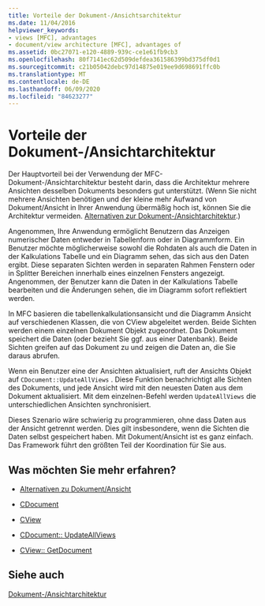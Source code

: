 ```yaml
---
title: Vorteile der Dokument-/Ansichtsarchitektur
ms.date: 11/04/2016
helpviewer_keywords:
- views [MFC], advantages
- document/view architecture [MFC], advantages of
ms.assetid: 0bc27071-e120-4889-939c-ce1e61fb9cb3
ms.openlocfilehash: 80f7141ec62d509defdea361586399bd375df0d1
ms.sourcegitcommit: c21b05042debc97d14875e019ee9d698691ffc0b
ms.translationtype: MT
ms.contentlocale: de-DE
ms.lasthandoff: 06/09/2020
ms.locfileid: "84623277"
---
```

# <a name="advantages-of-the-documentview-architecture"></a>Vorteile der Dokument-/Ansichtarchitektur

Der Hauptvorteil bei der Verwendung der MFC-Dokument-/Ansichtarchitektur besteht darin, dass die Architektur mehrere Ansichten desselben Dokuments besonders gut unterstützt. (Wenn Sie nicht mehrere Ansichten benötigen und der kleine mehr Aufwand von Dokument/Ansicht in Ihrer Anwendung übermäßig hoch ist, können Sie die Architektur vermeiden. [Alternativen zur Dokument-/Ansichtarchitektur](alternatives-to-the-document-view-architecture.md).)

Angenommen, Ihre Anwendung ermöglicht Benutzern das Anzeigen numerischer Daten entweder in Tabellenform oder in Diagrammform. Ein Benutzer möchte möglicherweise sowohl die Rohdaten als auch die Daten in der Kalkulations Tabelle und ein Diagramm sehen, das sich aus den Daten ergibt. Diese separaten Sichten werden in separaten Rahmen Fenstern oder in Splitter Bereichen innerhalb eines einzelnen Fensters angezeigt. Angenommen, der Benutzer kann die Daten in der Kalkulations Tabelle bearbeiten und die Änderungen sehen, die im Diagramm sofort reflektiert werden.

In MFC basieren die tabellenkalkulationsansicht und die Diagramm Ansicht auf verschiedenen Klassen, die von CView abgeleitet werden. Beide Sichten werden einem einzelnen Dokument Objekt zugeordnet. Das Dokument speichert die Daten (oder bezieht Sie ggf. aus einer Datenbank). Beide Sichten greifen auf das Dokument zu und zeigen die Daten an, die Sie daraus abrufen.

Wenn ein Benutzer eine der Ansichten aktualisiert, ruft der Ansichts Objekt auf `CDocument::UpdateAllViews` . Diese Funktion benachrichtigt alle Sichten des Dokuments, und jede Ansicht wird mit den neuesten Daten aus dem Dokument aktualisiert. Mit dem einzelnen-Befehl werden `UpdateAllViews` die unterschiedlichen Ansichten synchronisiert.

Dieses Szenario wäre schwierig zu programmieren, ohne dass Daten aus der Ansicht getrennt werden. Dies gilt insbesondere, wenn die Sichten die Daten selbst gespeichert haben. Mit Dokument/Ansicht ist es ganz einfach. Das Framework führt den größten Teil der Koordination für Sie aus.

## <a name="what-do-you-want-to-know-more-about"></a>Was möchten Sie mehr erfahren?

- [Alternativen zu Dokument/Ansicht](alternatives-to-the-document-view-architecture.md)

- [CDocument](reference/cdocument-class.md)

- [CView](reference/cview-class.md)

- [CDocument:: UpdateAllViews](reference/cdocument-class.md#updateallviews)

- [CView:: GetDocument](reference/cview-class.md#getdocument)

## <a name="see-also"></a>Siehe auch

[Dokument-/Ansichtarchitektur](document-view-architecture.md)
